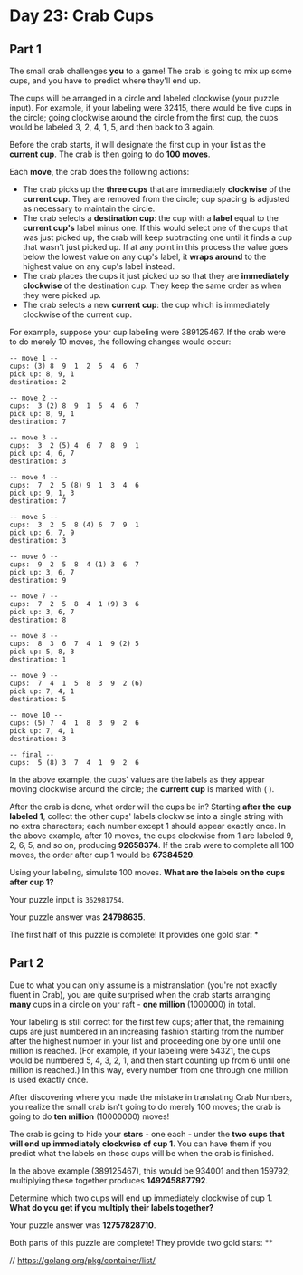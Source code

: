 # Day 23: Crab Cups

## Part 1

The small crab challenges **you** to a game! The crab is going to mix up some cups, and you have to predict where they'll end up.

The cups will be arranged in a circle and labeled clockwise (your puzzle input). For example, if your labeling were 32415, there would be five cups in the circle; going clockwise around the circle from the first cup, the cups would be labeled 3, 2, 4, 1, 5, and then back to 3 again.

Before the crab starts, it will designate the first cup in your list as the **current cup**. The crab is then going to do **100 moves**.

Each **move**, the crab does the following actions:

* The crab picks up the **three cups** that are immediately **clockwise** of the **current cup**. They are removed from the circle; cup spacing is adjusted as necessary to maintain the circle.
* The crab selects a **destination cup**: the cup with a **label** equal to the **current cup's** label minus one. If this would select one of the cups that was just picked up, the crab will keep subtracting one until it finds a cup that wasn't just picked up. If at any point in this process the value goes below the lowest value on any cup's label, it **wraps around** to the highest value on any cup's label instead.
* The crab places the cups it just picked up so that they are **immediately clockwise** of the destination cup. They keep the same order as when they were picked up.
* The crab selects a new **current cup**: the cup which is immediately clockwise of the current cup.

For example, suppose your cup labeling were 389125467. If the crab were to do merely 10 moves, the following changes would occur:

```
-- move 1 --
cups: (3) 8  9  1  2  5  4  6  7 
pick up: 8, 9, 1
destination: 2

-- move 2 --
cups:  3 (2) 8  9  1  5  4  6  7 
pick up: 8, 9, 1
destination: 7

-- move 3 --
cups:  3  2 (5) 4  6  7  8  9  1 
pick up: 4, 6, 7
destination: 3

-- move 4 --
cups:  7  2  5 (8) 9  1  3  4  6 
pick up: 9, 1, 3
destination: 7

-- move 5 --
cups:  3  2  5  8 (4) 6  7  9  1 
pick up: 6, 7, 9
destination: 3

-- move 6 --
cups:  9  2  5  8  4 (1) 3  6  7 
pick up: 3, 6, 7
destination: 9

-- move 7 --
cups:  7  2  5  8  4  1 (9) 3  6 
pick up: 3, 6, 7
destination: 8

-- move 8 --
cups:  8  3  6  7  4  1  9 (2) 5 
pick up: 5, 8, 3
destination: 1

-- move 9 --
cups:  7  4  1  5  8  3  9  2 (6)
pick up: 7, 4, 1
destination: 5

-- move 10 --
cups: (5) 7  4  1  8  3  9  2  6 
pick up: 7, 4, 1
destination: 3

-- final --
cups:  5 (8) 3  7  4  1  9  2  6
```

In the above example, the cups' values are the labels as they appear moving clockwise around the circle; the **current cup** is marked with ( ).

After the crab is done, what order will the cups be in? Starting **after the cup labeled 1**, collect the other cups' labels clockwise into a single string with no extra characters; each number except 1 should appear exactly once. In the above example, after 10 moves, the cups clockwise from 1 are labeled 9, 2, 6, 5, and so on, producing **92658374**. If the crab were to complete all 100 moves, the order after cup 1 would be **67384529**.

Using your labeling, simulate 100 moves. **What are the labels on the cups after cup 1?**

Your puzzle input is `362981754`.

Your puzzle answer was **24798635**.

The first half of this puzzle is complete! It provides one gold star: *

## Part 2

Due to what you can only assume is a mistranslation (you're not exactly fluent in Crab), you are quite surprised when the crab starts arranging **many** cups in a circle on your raft - **one million** (1000000) in total.

Your labeling is still correct for the first few cups; after that, the remaining cups are just numbered in an increasing fashion starting from the number after the highest number in your list and proceeding one by one until one million is reached. (For example, if your labeling were 54321, the cups would be numbered 5, 4, 3, 2, 1, and then start counting up from 6 until one million is reached.) In this way, every number from one through one million is used exactly once.

After discovering where you made the mistake in translating Crab Numbers, you realize the small crab isn't going to do merely 100 moves; the crab is going to do **ten million** (10000000) moves!

The crab is going to hide your **stars** - one each - under the **two cups that will end up immediately clockwise of cup 1**. You can have them if you predict what the labels on those cups will be when the crab is finished.

In the above example (389125467), this would be 934001 and then 159792; multiplying these together produces **149245887792**.

Determine which two cups will end up immediately clockwise of cup 1. **What do you get if you multiply their labels together?**

Your puzzle answer was **12757828710**.

Both parts of this puzzle are complete! They provide two gold stars: **




// https://golang.org/pkg/container/list/